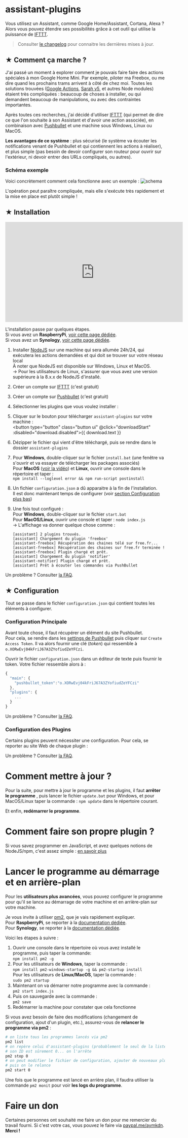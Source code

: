 # assistant-plugins

Vous utilisez un Assistant, comme Google Home/Assistant, Cortana, Alexa ? Alors vous pouvez étendre ses possibilités grâce à cet outil qui utilise la puissance de [IFTTT](http://www.ifttt.com/).

> Consulter [le changelog](https://github.com/Aymkdn/assistant-plugins/blob/master/changelog.md) pour connaitre les dernières mises à jour.

## ★ Comment ça marche ?

J'ai passé un moment à explorer comment je pouvais faire faire des actions spéciales à mon Google Home Mini. Par exemple, piloter ma Freebox, ou me dire quand les prochains trams arrivent à côté de chez moi. Toutes les solutions trouvées ([Google Actions](https://developers.google.com/actions/), [Sarah v5](https://github.com/NGRP/node-red-contrib-viseo), et autres Node modules) étaient très compliquées : beaucoup de choses à installer, ou qui demandent beaucoup de manipulations, ou avec des contraintes importantes.

Après toutes ces recherches, j'ai décidé d'utiliser [IFTTT](http://www.ifttt.com/) (qui permet de dire ce que l'on souhaite à son Assistant et d'avoir une action associée), en combinaison avec [Pushbullet](https://www.pushbullet.com/) et une machine sous Windows, Linux ou MacOS.

**Les avantages de ce système**  : plus sécurisé (le système va écouter les notifications venant de Pushbullet et qui contiennent les actions à réaliser), et plus simple (pas besoin de devoir configurer son routeur pour ouvrir sur l'extérieur, ni devoir entrer des URLs compliqués, ou autres).

### Schéma exemple

Voici concrètement comment cela fonctionne avec un exemple :
![schema](https://user-images.githubusercontent.com/946315/35142776-a087b06e-fcff-11e7-98b1-c1ce7613ed13.png)

L'opération peut paraître compliquée, mais elle s'exécute très rapidement et la mise en place est plutôt simple !

## ★ Installation

<iframe width="560" height="315" src="https://www.youtube.com/embed/Gmt4tIPH_fk?rel=0" frameborder="0" allowfullscreen></iframe>
  
L'installation passe par quelques étapes.  
Si vous avez un **RaspberryPi**, [voir cette page dédiée](https://github.com/Aymkdn/assistant-plugins/wiki/Installation-de-assistant-plugins-sur-RaspberryPi).  
Si vous avez un **Synology**, [voir cette page dédiée](https://github.com/Aymkdn/assistant-plugins/wiki/Installation-de-assistant-plugins-sur-Synology).

  1. Installer [NodeJS](https://nodejs.org/en/) sur une machine qui sera allumée 24h/24, qui exécutera les actions demandées et qui doit se trouver sur votre réseau local  
  À noter que NodeJS est disponible sur Windows, Linux et MacOS.  
  → Pour les utilisateurs de Linux, s'assurer que vous avez une version supérieure à la 8.x.x de NodeJS d'installé.  
    
  2. Créer un compte sur [IFTTT](http://www.ifttt.com/) (c'est gratuit)  
    
  3. Créer un compte sur [Pushbullet](https://www.pushbullet.com/) (c'est gratuit)  
    
  4. Sélectionner les plugins que vous voulez installer :  
  <vue-plugins-selection></vue-plugins-selection>  
    
  5. Cliquer sur le bouton pour télécharger `assistant-plugins` sur votre machine :<br><button type="button" class="button ui" @click="downloadStart" :disabled="download.disabled">{{ download.text }}</button>  
    
  6. Dézipper le fichier qui vient d'être téléchargé, puis se rendre dans le dossier `assistant-plugins`  
    
  7. Pour **Windows**, double-cliquer sur le fichier `install.bat` (une fenêtre va s'ouvrir et va essayer de télécharger les packages associés)   
  Pour **MacOS** ([voir la vidéo](https://youtu.be/r3y8X66Hnng)) et **Linux**, ouvrir une console dans le répertoire et taper :  
  `npm install --loglevel error && npm run-script postinstall`  
  8. Un fichier `configuration.json` a dû apparaitre à la fin de l'installation.  
  Il est donc maintenant temps de configurer (voir [section Configuration plus bas](#-configuration))  
    
  9. Une fois tout configuré :  
  Pour **Windows**, double-cliquer sur le fichier `start.bat`  
  Pour **MacOS/Linux**, ouvrir une console et taper : `node index.js`  
  → L'affichage va donner quelque chose comme :  
        ```
        [assistant] 2 plugins trouvés.
        [assistant] Chargement du plugin 'freebox'
        [assistant-freebox] Récupération des chaines télé sur free.fr...
        [assistant-freebox] Récupération des chaines sur free.fr terminée !
        [assistant-freebox] Plugin chargé et prêt.
        [assistant] Chargement du plugin 'notifier'
        [assistant-notifier] Plugin chargé et prêt.
        [assistant] Prêt à écouter les commandes via PushBullet
        ```

Un problème ? Consulter [la FAQ](https://github.com/Aymkdn/assistant-plugins/wiki/Questions-Fr%C3%A9quentes).

## ★ Configuration

Tout se passe dans le fichier `configuration.json` qui contient toutes les éléments à configurer.

### Configuration Principale

Avant toute chose, il faut récupérer un élément du site Pushbullet.  
Pour cela, se rendre dans les [settings de Pushbullet](https://www.pushbullet.com/#settings) puis cliquer sur `Create Access Token`. Il va alors fournir une clé (*token*) qui ressemble à `o.XORwEvj04kFriJ67A3ZYofiudZeYFCzi`.

Ouvrir le fichier `configuration.json` dans un éditeur de texte puis fournir le token. Votre fichier ressemble alors à :
```javascript
{
  "main": {
    "pushbullet_token":"o.XORwEvj04kFriJ67A3ZYofiudZeYFCzi"
  },
  "plugins": {
    ...
  }
}
```

Un problème ? Consulter [la FAQ](https://github.com/Aymkdn/assistant-plugins/wiki/Questions-Fr%C3%A9quentes).

### Configuration des Plugins

Certains plugins peuvent nécessiter une configuration. Pour cela, se reporter au site Web de chaque plugin :
<vue-plugins></vue-plugins>

Un problème ? Consulter [la FAQ](https://github.com/Aymkdn/assistant-plugins/wiki/Questions-Fr%C3%A9quentes).

# Comment mettre à jour ?

Pour la suite, pour mettre à jour le programme et les plugins, il faut **arrêter le programme** , puis lancer le fichier `update.bat` pour Windows, et pour MacOS/Linux taper la commande : `npm update` dans le répertoire courant.

Et enfin, **redémarrer le programme**.

# Comment faire son propre plugin ?

Si vous savez programmer en JavaScript, et avez quelques notions de NodeJS/npm, c'est assez simple : [en savoir plus](https://github.com/Aymkdn/assistant-template)

# Lancer le programme au démarrage et en arrière-plan

Pour les **utilisateurs plus avancées**, vous pouvez configurer le programme pour qu'il se lance au démarrage de votre machine et en arrière-plan sur votre machine.  

Je vous invite à utiliser [pm2](http://pm2.keymetrics.io/), que je vais rapidement expliquer.  
Pour **RaspberryPi**, se reporter à la [documentation dédiée](https://github.com/Aymkdn/assistant-plugins/wiki/Installation-de-assistant-plugins-sur-RaspberryPi#8-lancer-au-red%C3%A9marrage).  
Pour **Synology**, se reporter à la [documentation dédiée](https://github.com/Aymkdn/assistant-plugins/wiki/Installation-de-assistant-plugins-sur-Synology#8-lancer-le-programme-au-d%C3%A9marrage).

Voici les étapes à suivre :

  1) Ouvrir une console dans le répertoire où vous avez installé le programme, puis taper la commande:  
  `npm install pm2 -g`  
  2) Pour les utilisateurs de **Windows**, taper la commande :  
  `npm install pm2-windows-startup -g && pm2-startup install`  
  Pour les utilisateurs de **Linux/MacOS**, taper la commande :  
  `sudo pm2 startup`  
  3) Maintenant on va démarrer notre programme avec la commande :  
  `pm2 start index.js`  
  4) Puis on sauvegarde avec la commande :  
  `pm2 save`  
  5) Redémarrer la machine pour constater que cela fonctionne
  
Si vous avez besoin de faire des modifications (changement de configuration, ajout d'un plugin, etc.), assurez-vous de **relancer le programme via pm2** :
```bash
# on liste tous les programmes lancés via pm2
pm2 list
# on repère celui d'assistant-plugins (probablement le seul de la liste)
# son ID est sûrement 0... on l'arrête
pm2 stop 0
# on peut modifier le fichier de configuration, ajouter de nouveaux plugins, etc.
# puis on le relance
pm2 start 0
```
  
Une fois que le programme est lancé en arrière plan, il faudra utiliser la commande `pm2 monit` pour voir **les logs du programme**.

# Faire un don

Certaines personnes ont souhaité me faire un don pour me remercier du travail fourni. Si c'est votre cas, vous pouvez le faire via [paypal.me/aymkdn](https://paypal.me/aymkdn). **Merci !**
